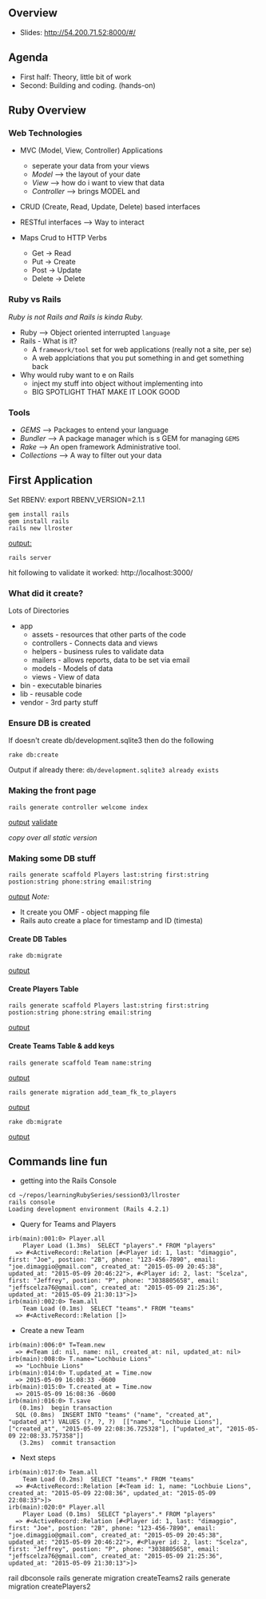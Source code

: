 
## Overview

* Slides: http://54.200.71.52:8000/#/


## Agenda

* First half:  Theory, little bit of work
* Second: Building and coding. (hands-on)

## Ruby Overview

### Web Technologies

* MVC (Model, View, Controller) Applications
  * seperate your data from your views
  * *Model* --> the layout of your date
  * *View* --> how do i want to view that data
  * *Controller* -->  brings MODEL and
* CRUD (Create, Read, Update, Delete) based interfaces
* RESTful interfaces --> Way to interact

* Maps Crud to HTTP Verbs
  * Get -> Read
  * Put -> Create
  * Post -> Update
  * Delete -> Delete

### Ruby vs Rails

*Ruby is not Rails and Rails is kinda Ruby.*

* Ruby --> Object oriented interrupted `language`
* Rails - What is it?
  * A `framework/tool` set for web applications (really not a site, per se)
  * A web applciations that you put something in and get something back
* Why would ruby want to e on Rails
  * inject my stuff into object without implementing into
  * BIG SPOTLIGHT THAT MAKE IT LOOK GOOD

### Tools

* *GEMS* --> Packages to entend your language
* *Bundler* --> A package manager which is s GEM for managing `GEMS`
* *Rake* --> An open framework Administrative tool.
* *Collections* --> A way to filter out your data

## First Application

Set RBENV: export RBENV_VERSION=2.1.1

```
gem install rails
gem install rails
rails new llroster
```
[output:](./createNewLLrosterOutput.md)

```
rails server
```

hit following to validate it worked: http://localhost:3000/

### What did it create?

Lots of Directories

* app
  * assets - resources that other parts of the code
  * controllers - Connects data and views
  * helpers - business rules to validate data
  * mailers - allows reports, data to be set via email
  * models - Models of data
  * views - View of data
* bin - executable binaries
* lib - reusable code
* vendor - 3rd party stuff

### Ensure DB is created

If doesn't create db/development.sqlite3 then do the following

```
rake db:create
```
Output if already there: `db/development.sqlite3 already exists`

### Making the front page

```
rails generate controller welcome index
```
[output](./generateConterollerWelcomeIndexOutput.md)
[validate](http://localhost:3000/welcome/index)

*copy over all static version*

### Making some DB stuff

```
rails generate scaffold Players last:string first:string postion:string phone:string email:string
```
[output](./generatePlayersOutput.md)
*Note:*

* It create you OMF - object mapping file
* Rails auto create a place for timestamp and ID (timesta)

#### Create DB Tables

```
rake db:migrate
```
[output](./dbMigrationOutput.md)

#### Create Players Table
```
rails generate scaffold Players last:string first:string postion:string phone:string email:string
```
[output](./generatePlayersOutput.md)

#### Create Teams Table & add keys

```
rails generate scaffold Team name:string
```
[output](./generateTeamOutput.md)

```
rails generate migration add_team_fk_to_players
```
[output](./generateAddTeamToPlayersOutput.md)

```
rake db:migrate
```
[output](./generateAddTeamToPlayersOutput.md)


## Commands line fun

* getting into the Rails Console

```
cd ~/repos/learningRubySeries/session03/llroster
rails console
Loading development environment (Rails 4.2.1)
```

* Query for Teams and Players

```
irb(main):001:0> Player.all
    Player Load (1.3ms)  SELECT "players".* FROM "players"
  => #<ActiveRecord::Relation [#<Player id: 1, last: "dimaggio", first: "Joe", postion: "2B", phone: "123-456-7890", email: "joe.dimaggio@gmail.com", created_at: "2015-05-09 20:45:38", updated_at: "2015-05-09 20:46:22">, #<Player id: 2, last: "Scelza", first: "Jeffrey", postion: "P", phone: "3038805658", email: "jeffscelza76@gmail.com", created_at: "2015-05-09 21:25:36", updated_at: "2015-05-09 21:30:13">]>
irb(main):002:0> Team.all
    Team Load (0.1ms)  SELECT "teams".* FROM "teams"
  => #<ActiveRecord::Relation []>
```

* Create a new Team

```
irb(main):006:0* T=Team.new
  => #<Team id: nil, name: nil, created_at: nil, updated_at: nil>
irb(main):008:0> T.name="Lochbuie Lions"
  => "Lochbuie Lions"
irb(main):014:0> T.updated_at = Time.now
  => 2015-05-09 16:08:33 -0600
irb(main):015:0> T.created_at = Time.now
  => 2015-05-09 16:08:36 -0600
irb(main):016:0> T.save
   (0.1ms)  begin transaction
  SQL (0.8ms)  INSERT INTO "teams" ("name", "created_at", "updated_at") VALUES (?, ?, ?)  [["name", "Lochbuie Lions"], ["created_at", "2015-05-09 22:08:36.725328"], ["updated_at", "2015-05-09 22:08:33.757358"]]
   (3.2ms)  commit transaction
```

* Next steps

```
irb(main):017:0> Team.all
    Team Load (0.2ms)  SELECT "teams".* FROM "teams"
  => #<ActiveRecord::Relation [#<Team id: 1, name: "Lochbuie Lions", created_at: "2015-05-09 22:08:36", updated_at: "2015-05-09 22:08:33">]>
irb(main):020:0* Player.all
    Player Load (0.1ms)  SELECT "players".* FROM "players"
  => #<ActiveRecord::Relation [#<Player id: 1, last: "dimaggio", first: "Joe", postion: "2B", phone: "123-456-7890", email: "joe.dimaggio@gmail.com", created_at: "2015-05-09 20:45:38", updated_at: "2015-05-09 20:46:22">, #<Player id: 2, last: "Scelza", first: "Jeffrey", postion: "P", phone: "3038805658", email: "jeffscelza76@gmail.com", created_at: "2015-05-09 21:25:36", updated_at: "2015-05-09 21:30:13">]>
```

rail dbconsole
rails generate migration createTeams2
rails generate migration createPlayers2